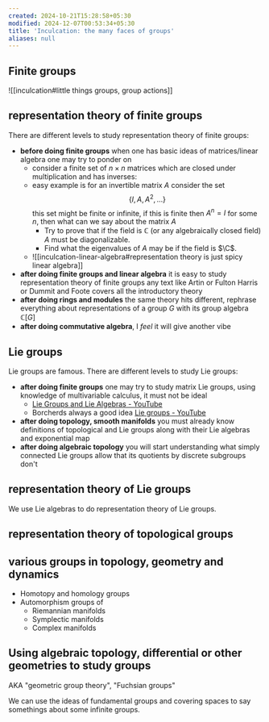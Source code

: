 ```yaml
---
created: 2024-10-21T15:28:58+05:30
modified: 2024-12-07T00:53:34+05:30
title: 'Inculcation: the many faces of groups'
aliases: null
---
```


## Finite groups

![[inculcation#little things groups, group actions]]



## representation theory of finite groups

There are different levels to study representation theory of finite groups:

- **before doing finite groups** when one has basic ideas of matrices/linear algebra one may try to ponder on
	- consider a finite set of $n\times n$ matrices which are closed under multiplication and has inverses: 
	- easy example is for an invertible matrix $A$ consider the set $$ \{ I,A,A^{2}, \dots \} $$ this set might be finite or infinite, if this is finite then $A^{n}=I$ for some $n$, then what can we say about the matrix $A$
		- Try to prove that if the field is $\mathbb{C}$ (or any algebraically closed field) $A$ must be diagonalizable.
		- Find what the eigenvalues of $A$ may be if the field is $\C$.
	-  ![[inculcation-linear-algebra#representation theory is just spicy linear algebra]]
- **after doing finite groups and linear algebra** it is easy to study representation theory of finite groups any text like Artin or Fulton Harris or Dummit and Foote covers all the introductory theory
- **after doing rings and modules** the same theory hits different, rephrase everything about representations of a group $G$ with its group algebra $\mathbb{C}[G]$
- **after doing commutative algebra**, I *feel* it will give another vibe


## Lie groups 

Lie groups are famous. There are different levels to study Lie groups:

- **after doing finite groups** one may try to study matrix Lie groups, using knowledge of multivariable calculus, it must not be ideal
	- [Lie Groups and Lie Algebras - YouTube](https://www.youtube.com/playlist?list=PLN_4R2IuNuuRgJb00X2J53Iq9qe7k1nyr)
	- Borcherds always a good idea [Lie groups - YouTube](https://www.youtube.com/playlist?list=PL8yHsr3EFj53RWBkiHKoOsTw-dGHAoJ-h)
- **after doing topology, smooth manifolds** you must already know definitions of topological and Lie groups along with their Lie algebras and exponential map
- **after doing algebraic topology** you will start understanding what simply connected Lie groups allow that its quotients by discrete subgroups don't

## representation theory of Lie groups

We use Lie algebras to do representation theory of Lie groups.

## representation theory of topological groups

## various groups in topology, geometry and dynamics

- Homotopy and homology groups
- Automorphism groups of
	- Riemannian manifolds
	- Symplectic manifolds
	- Complex manifolds


## Using algebraic topology, differential or other geometries to study groups

AKA "geometric group theory", "Fuchsian groups"

We can use the ideas of fundamental groups and covering spaces to say somethings about some infinite groups.



